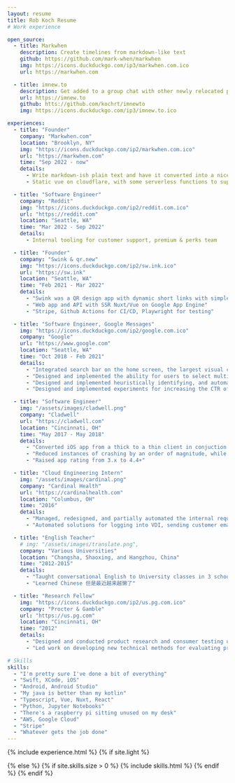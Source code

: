 ```yaml
---
layout: resume
title: Rob Koch Resume
# Work experience

open_source:
  - title: Markwhen
    description: Create timelines from markdown-like text
    github: https://github.com/mark-when/markwhen
    img: https://icons.duckduckgo.com/ip3/markwhen.com.ico
    url: https://markwhen.com

  - title: imnew.to
    description: Get added to a group chat with other newly relocated people in your city
    url: https://imnew.to
    github: htts://github.com/kochrt/imnewto
    img: https://icons.duckduckgo.com/ip3/imnew.to.ico

experiences:
  - title: "Founder"
    company: "Markwhen.com"
    location: "Brooklyn, NY"
    img: "https://icons.duckduckgo.com/ip2/markwhen.com.ico"
    url: "https://markwhen.com"
    time: "Sep 2022 - now"
    details:
      - Write markdown-ish plain text and have it converted into a nice looking timeline, or map, or calendar
      - Static vue on cloudflare, with some serverless functions to support auth, cloud saving, etc

  - title: "Software Engineer"
    company: "Reddit"
    img: "https://icons.duckduckgo.com/ip2/reddit.com.ico"
    url: "https://reddit.com"
    location: "Seattle, WA"
    time: "Mar 2022 - Sep 2022"
    details:
      - Internal tooling for customer support, premium & perks team

  - title: "Founder"
    company: "Swink & qr.new"
    img: "https://icons.duckduckgo.com/ip2/sw.ink.ico"
    url: "https://sw.ink"
    location: "Seattle, WA"
    time: "Feb 2021 - Mar 2022"
    details:
      - "Swink was a QR design app with dynamic short links with simple analytics"
      - "Web app and API with SSR Nuxt/Vue on Google App Engine"
      - "Stripe, Github Actions for CI/CD, Playwright for testing"

  - title: "Software Engineer, Google Messages"
    img: "https://icons.duckduckgo.com/ip2/google.com.ico"
    company: "Google"
    url: "https://www.google.com"
    location: "Seattle, WA"
    time: "Oct 2018 - Feb 2021"
    details:
      - "Integrated search bar on the home screen, the largest visual change in the product's recent history, which led to a 2x increase in seach users and a 50% increase in search clicks"
      - "Designed and implemented the ability for users to select multiple messages, which is used over 2M times/day"
      - "Designed and implemented heuristically identifying, and automatically replying to, carrier requests to users for spam phone numbers, which is used 10k times/day across all users"
      - "Designed and implemented experiments for increasing the CTR of RCS promotions, leading to a 22% increase in user sign-ups"

  - title: "Software Engineer"
    img: "/assets/images/cladwell.png"
    company: "Cladwell"
    url: "https://cladwell.com"
    location: "Cincinnati, OH"
    time: "May 2017 - May 2018"
    details:
      - "Converted iOS app from a thick to a thin client in conjuction with API rollout"
      - "Reduced instances of crashing by an order of magnitude, while simultaneously adding new features"
      - "Raised app rating from 3.x to 4.4+"

  - title: "Cloud Engineering Intern"
    img: "/assets/images/cardinal.png"
    company: "Cardinal Health"
    url: "https://cardinalhealth.com"
    location: "Columbus, OH"
    time: "2016"
    details:
      - "Managed, redesigned, and partially automated the internal requisition process for Amazon Web Services (AWS) resources"
      - "Automated solutions for logging into VDI, sending customer emails, and Neo4j graph database queries using Python"

  - title: "English Teacher"
    # img: "/assets/images/translate.png",
    company: "Various Universities"
    location: "Changsha, Shaoxing, and Hangzhou, China"
    time: "2012-2015"
    details:
      - "Taught conversational English to University classes in 3 schools over 3 years"
      - "Learned Chinese 但是最近越来越懒了"

  - title: "Research Fellow"
    img: "https://icons.duckduckgo.com/ip2/us.pg.com.ico"
    company: "Procter & Gamble"
    url: "https://us.pg.com"
    location: "Cincinnati, OH"
    time: "2012"
    details:
      - "Designed and conducted product research and consumer testing using biometric tools and human factors, including facial expression coding, eye tracking using Tobii, implicit cognition studies, and Facial Action Coding System (FACS)"
      - "Led work on developing new technical methods for evaluating product performance based on sensory feedback from consumers (Pantene)"

# Skills
skills:
  - "I'm pretty sure I've done a bit of everything"
  - "Swift, XCode, iOS"
  - "Android, Android Studio"
  - "My java is better than my kotlin"
  - "Typescript, Vue, Nuxt, React"
  - "Python, Jupyter Notebooks"
  - "There's a raspberry pi sitting unused on my desk"
  - "AWS, Google Cloud"
  - "Stripe"
  - "Whatever gets the job done"
---
```


{% include experience.html %}
{% if site.light %}

{% else %}
{% if site.skills.size > 0 %}
{% include skills.html %}
{% endif %}
{% endif %}
